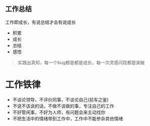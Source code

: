 ## 工作总结
工作即成长，有说总结才会有说成长

- 积累
- 成长
- 总结
- 感悟

> 实践出真知，每一个bug都是都是成长，每一次灵感闪现都是突破

# 工作铁律
- 不谈论领导，不评价同事，不谈论自己(前车之鉴)
- 不说不该说的话，不做不该做的事，专注自己的工作
- 不好管闲事，不好为人师，有问题会来主动找你
- 不把生活中的情绪带到工作中，工作中不能参杂其他情绪